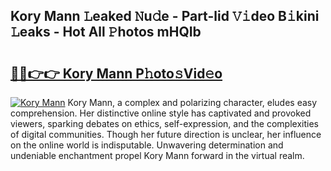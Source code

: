 ## Kory Mann 𝙻eaked 𝙽u𝚍e - Part-lid 𝚅𝚒deo B𝚒kini 𝙻eaks - Hot All 𝙿hotos mHQIb

# <h2><a href="http://ld3l6mk.urlbe.top/?page=Kory+Mann">🔗🔗👉👉 Kory Mann P𝚑oto𝚜Vid𝚎o</a></h2>

[![Kory Mann](https://i.imgur.com/eBuTRDB.gif)](http://ld3l6mk.urlbe.top/?page=Kory+Mann)
Kory Mann, a complex and polarizing character, eludes easy comprehension. Her distinctive online style has captivated and provoked viewers, sparking debates on ethics, self-expression, and the complexities of digital communities. Though her future direction is unclear, her influence on the online world is indisputable. Unwavering determination and undeniable enchantment propel Kory Mann forward in the virtual realm.
